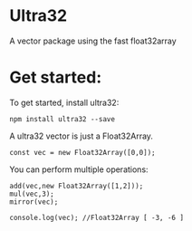 # Ultra32

A vector package using the fast float32array

# Get started:

To get started, install ultra32:

```
npm install ultra32 --save
```

A ultra32 vector is just a Float32Array.

```
const vec = new Float32Array([0,0]);
```

You can perform multiple operations:

```
add(vec,new Float32Array([1,2]));
mul(vec,3);
mirror(vec);

console.log(vec); //Float32Array [ -3, -6 ]
```
